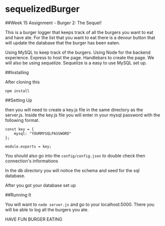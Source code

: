 # sequelizedBurger

##Week 15 Assignment - Burger 2: The Sequel!

This is a burger logger that keeps track of all the burgers you want to eat and have ate. For the list that you want to eat there is a devour button that will update the database that the burger has been eaten.

Using MySQL to keep track of the burgers. Using Node for the backend experience. Express to host the page. Handlebars to create the page. We will also be using sequelize. Sequelize is a easy to use MySQL set up.


##Installing

After cloning this

```
npm install
```

##Setting Up

then you will need to create a key.js file in the same directory as the server.js. Inside the key.js file you will enter in your mysql password with the following format.

```
const key = {
	mysql: "YOURMYSQLPASSWORD"
};

module.exports = key;
```

You should also go into the ```config/config.json``` to double check then connection's informations

In the db directory you will notice the schema and seed for the sql database.

After you got your database set up

##Running It

You will want to ```node server.js``` and go to your localhost:5000. There you will be able to log all the burgers you ate.

HAVE FUN BURGER EATING
